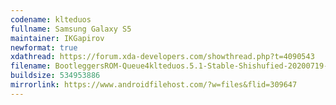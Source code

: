 ```yaml
---
codename: klteduos
fullname: Samsung Galaxy S5
maintainer: IKGapirov
newformat: true
xdathread: https://forum.xda-developers.com/showthread.php?t=4090543
filename: BootleggersROM-Queue4klteduos.5.1-Stable-Shishufied-20200719-061719.zip
buildsize: 534953886
mirrorlink: https://www.androidfilehost.com/?w=files&flid=309647
---
```

